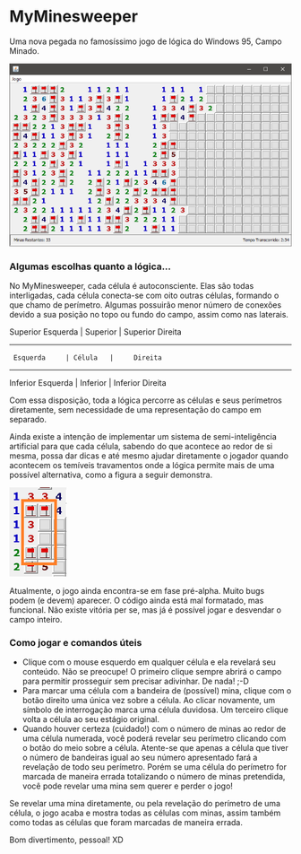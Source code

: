 # MyMinesweeper

Uma nova pegada no famosíssimo jogo de lógica do Windows 95, Campo Minado.

![Jogo MyMinesweeper](https://raw.githubusercontent.com/BillVGN/MyMinesweeper/master/src/resources/MyMinesweeper.png)

### Algumas escolhas quanto a lógica...

No MyMinesweeper, cada célula é autoconsciente. Elas são todas interligadas, cada célula conecta-se com
oito outras células, formando o que chamo de perímetro. Algumas possuirão menor número de conexões devido
a sua posição no topo ou fundo do campo, assim como nas laterais.

Superior Esquerda | Superior | Superior Direita
-----------------   --------   ----------------
     Esquerda     | Célula   |     Direita
-----------------   --------   ----------------
Inferior Esquerda | Inferior | Inferior Direita

Com essa disposição, toda a lógica percorre as células e seus perímetros diretamente, sem necessidade
de uma representação do campo em separado.

Ainda existe a intenção de implementar um sistema de semi-inteligência artificial para que cada célula, 
sabendo do que acontece ao redor de si mesma, possa dar dicas e até mesmo ajudar diretamente o jogador 
quando acontecem os temíveis travamentos onde a lógica permite mais de uma possível alternativa, como a
figura a seguir demonstra.

![Travamento Lógico](https://raw.githubusercontent.com/BillVGN/MyMinesweeper/master/src/resources/exemplo-travamento-logico.png)

Atualmente, o jogo ainda encontra-se em fase pré-alpha. Muito bugs podem (e devem) aparecer. O código 
ainda está mal formatado, mas funcional. Não existe vitória per se, mas já é possível jogar e desvendar 
o campo inteiro.

### Como jogar e comandos úteis

* Clique com o mouse esquerdo em qualquer célula e ela revelará seu conteúdo. Não se preocupe! O primeiro
clique sempre abrirá o campo para permitir prosseguir sem precisar adivinhar. De nada! ;-D
* Para marcar uma célula com a bandeira de (possível) mina, clique com o botão direito uma única vez sobre
a célula. Ao clicar novamente, um símbolo de interrogação marca uma célula duvidosa. Um terceiro clique
volta a célula ao seu estágio original.
* Quando houver certeza (cuidado!) com o número de minas ao redor de uma célula numerada, você poderá revelar
seu perímetro clicando com o botão do meio sobre a célula. Atente-se que apenas a célula que tiver o número
de bandeiras igual ao seu número apresentado fará a revelação de todo seu perímetro. Porém se uma célula do 
perímetro for marcada de maneira errada totalizando o número de minas pretendida, você pode revelar uma mina
sem querer e perder o jogo!

Se revelar uma mina diretamente, ou pela revelação do perímetro de uma célula, o jogo acaba e mostra todas as
células com minas, assim também como todas as células que foram marcadas de maneira errada.

Bom divertimento, pessoal! XD